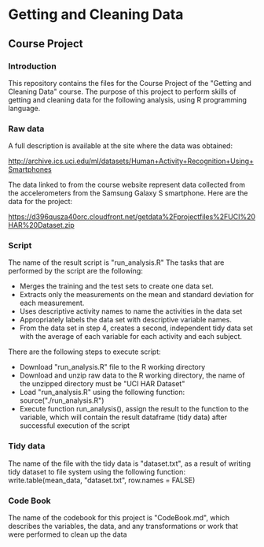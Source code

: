 # Getting and Cleaning Data
## Course Project
### Introduction

This repository contains the files for the Course Project of the "Getting and Cleaning Data" course.
The purpose of this project to perform skills of getting and cleaning data for the following analysis, using R programming language.

### Raw data

A full description is available at the site where the data was obtained: 

http://archive.ics.uci.edu/ml/datasets/Human+Activity+Recognition+Using+Smartphones 

The data linked to from the course website represent data collected from the accelerometers from the Samsung Galaxy S smartphone.
Here are the data for the project: 

https://d396qusza40orc.cloudfront.net/getdata%2Fprojectfiles%2FUCI%20HAR%20Dataset.zip


### Script

The name of the result script is "run_analysis.R"
The tasks that are performed by the script are the following:
- Merges the training and the test sets to create one data set.
- Extracts only the measurements on the mean and standard deviation for each measurement. 
- Uses descriptive activity names to name the activities in the data set
- Appropriately labels the data set with descriptive variable names. 
- From the data set in step 4, creates a second, independent tidy data set with the average of each variable for each activity and each subject.

There are the following steps to execute script:
- Download "run_analysis.R" file to the R working directory
- Download and unzip raw data to the R working directory, the name of the unzipped directory must be "UCI HAR Dataset"
- Load "run_analysis.R" using the following function: source("./run_analysis.R")
- Execute function run_analysis(), assign the result to the function to the variable, which will contain the result dataframe (tidy data) after successful execution of the script


### Tidy data

The name of the file with the tidy data is "dataset.txt", as a result of writing tidy dataset to file system using the following function:
write.table(mean_data, "dataset.txt", row.names = FALSE)

### Code Book

The name of the codebook for this project is "CodeBook.md", which describes the variables, the data, and any transformations or work that were performed to clean up the data 
